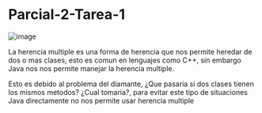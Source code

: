 # Parcial-2-Tarea-1

![image](https://user-images.githubusercontent.com/111327980/221608213-c845b5d4-ac6c-4e3f-944d-1f8b393c109e.png)

La herencia multiple es una forma de herencia que nos permite heredar de dos o mas clases, esto es comun en lenguajes como C++, sin embargo Java nos nos permite manejar la herencia multiple.

Esto es debido al problema del diamante, ¿Que pasaria si dos clases tienen los mismos metodos? ¿Cual tomaria?, para evitar este tipo de situaciones Java directamente no nos permite usar herencia multiple
